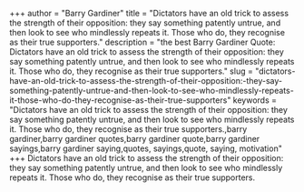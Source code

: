 +++
author = "Barry Gardiner"
title = "Dictators have an old trick to assess the strength of their opposition: they say something patently untrue, and then look to see who mindlessly repeats it. Those who do, they recognise as their true supporters."
description = "the best Barry Gardiner Quote: Dictators have an old trick to assess the strength of their opposition: they say something patently untrue, and then look to see who mindlessly repeats it. Those who do, they recognise as their true supporters."
slug = "dictators-have-an-old-trick-to-assess-the-strength-of-their-opposition:-they-say-something-patently-untrue-and-then-look-to-see-who-mindlessly-repeats-it-those-who-do-they-recognise-as-their-true-supporters"
keywords = "Dictators have an old trick to assess the strength of their opposition: they say something patently untrue, and then look to see who mindlessly repeats it. Those who do, they recognise as their true supporters.,barry gardiner,barry gardiner quotes,barry gardiner quote,barry gardiner sayings,barry gardiner saying,quotes, sayings,quote, saying, motivation"
+++
Dictators have an old trick to assess the strength of their opposition: they say something patently untrue, and then look to see who mindlessly repeats it. Those who do, they recognise as their true supporters.
